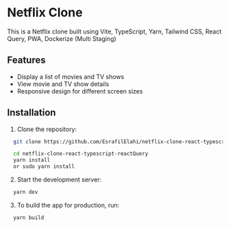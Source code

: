 # Netflix Clone

This is a Netflix clone built using Vite, TypeScript, Yarn, Tailwind CSS, React Query, PWA, Dockerize (Multi Staging)

## Features

- Display a list of movies and TV shows
- View movie and TV show details
- Responsive design for different screen sizes

## Installation

1. Clone the repository:

  ```bash
    git clone https://github.com/EsrafilElahi/netflix-clone-react-typescript-reactQuery
  ```
  ```bash
    cd netflix-clone-react-typescript-reactQuery
    yarn install
    or sudo yarn install
  ```

2. Start the development server:
  ```bash
    yarn dev
  ```

3. To build the app for production, run:
  ```bash
    yarn build
  ```
